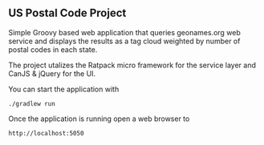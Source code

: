 US Postal Code Project
-----------------------------

Simple Groovy based web application that queries geonames.org web service
and displays the results as a tag cloud weighted by number of postal codes
in each state.

The project utalizes the Ratpack micro framework for the service layer and
CanJS & jQuery for the UI.

You can start the application with

    ./gradlew run

Once the application is running open a web browser to

    http://localhost:5050

